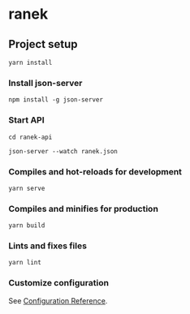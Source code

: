 # ranek

## Project setup
```
yarn install
```

### Install json-server
```
npm install -g json-server
```

### Start API
```
cd ranek-api
```
```
json-server --watch ranek.json
```

### Compiles and hot-reloads for development
```
yarn serve
```

### Compiles and minifies for production
```
yarn build
```

### Lints and fixes files
```
yarn lint
```

### Customize configuration
See [Configuration Reference](https://cli.vuejs.org/config/).
